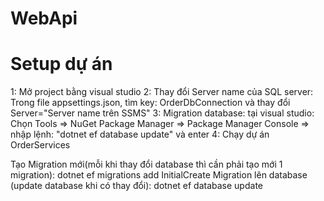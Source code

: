 # WebApi
# Setup dự án
1: Mở project bằng visual studio
2: Thay đổi Server name của SQL server:
	Trong file appsettings.json, tìm key: OrderDbConnection và thay đổi Server="Server name trên SSMS"
3: Migration database: tại visual studio: Chọn Tools => NuGet Package Manager => Package Manager Console => nhập lệnh: "dotnet ef database update" và enter
4: Chạy dự án OrderServices

Tạo Migration mới(mỗi khi thay đổi database thì cần phải tạo mới 1 migration): dotnet ef migrations add InitialCreate
Migration lên database (update database khi có thay đổi): dotnet ef database update